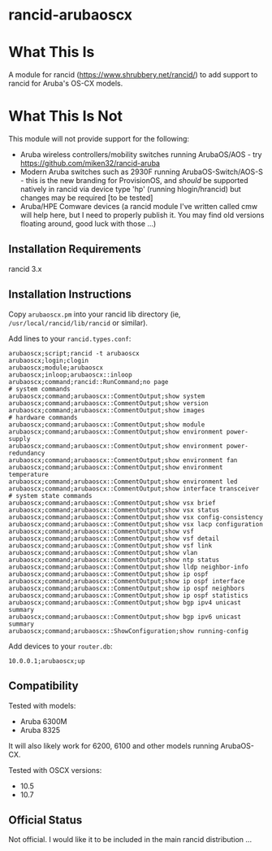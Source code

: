 # rancid-arubaoscx

# What This Is

A module for rancid (https://www.shrubbery.net/rancid/) to add support to rancid for Aruba's OS-CX models.

# What This Is Not

This module will not provide support for the following:

- Aruba wireless controllers/mobility switches running ArubaOS/AOS - try https://github.com/miken32/rancid-aruba
- Modern Aruba switches such as 2930F running ArubaOS-Switch/AOS-S - this is the new branding for ProvisionOS, and *should* be supported natively in rancid via device type 'hp' (running hlogin/hrancid) but changes may be required [to be tested]
- Aruba/HPE Comware devices (a rancid module I've written called cmw will help here, but I need to properly publish it.  You may find old versions floating around, good luck with those ...)


## Installation Requirements

rancid 3.x

## Installation Instructions

Copy `arubaoscx.pm` into your rancid lib directory (ie, `/usr/local/rancid/lib/rancid` or similar).

Add lines to your `rancid.types.conf`:

```
arubaoscx;script;rancid -t arubaoscx
arubaoscx;login;clogin
arubaoscx;module;arubaoscx
arubaoscx;inloop;arubaoscx::inloop
arubaoscx;command;rancid::RunCommand;no page
# system commands
arubaoscx;command;arubaoscx::CommentOutput;show system
arubaoscx;command;arubaoscx::CommentOutput;show version
arubaoscx;command;arubaoscx::CommentOutput;show images
# hardware commands
arubaoscx;command;arubaoscx::CommentOutput;show module
arubaoscx;command;arubaoscx::CommentOutput;show environment power-supply
arubaoscx;command;arubaoscx::CommentOutput;show environment power-redundancy
arubaoscx;command;arubaoscx::CommentOutput;show environment fan
arubaoscx;command;arubaoscx::CommentOutput;show environment temperature
arubaoscx;command;arubaoscx::CommentOutput;show environment led
arubaoscx;command;arubaoscx::CommentOutput;show interface transceiver
# system state commands
arubaoscx;command;arubaoscx::CommentOutput;show vsx brief
arubaoscx;command;arubaoscx::CommentOutput;show vsx status
arubaoscx;command;arubaoscx::CommentOutput;show vsx config-consistency
arubaoscx;command;arubaoscx::CommentOutput;show vsx lacp configuration
arubaoscx;command;arubaoscx::CommentOutput;show vsf
arubaoscx;command;arubaoscx::CommentOutput;show vsf detail
arubaoscx;command;arubaoscx::CommentOutput;show vsf link
arubaoscx;command;arubaoscx::CommentOutput;show vlan
arubaoscx;command;arubaoscx::CommentOutput;show ntp status
arubaoscx;command;arubaoscx::CommentOutput;show lldp neighbor-info
arubaoscx;command;arubaoscx::CommentOutput;show ip ospf
arubaoscx;command;arubaoscx::CommentOutput;show ip ospf interface
arubaoscx;command;arubaoscx::CommentOutput;show ip ospf neighbors
arubaoscx;command;arubaoscx::CommentOutput;show ip ospf statistics
arubaoscx;command;arubaoscx::CommentOutput;show bgp ipv4 unicast summary
arubaoscx;command;arubaoscx::CommentOutput;show bgp ipv6 unicast summary
arubaoscx;command;arubaoscx::ShowConfiguration;show running-config
```

Add devices to your `router.db`:

```
10.0.0.1;arubaoscx;up
```


## Compatibility

Tested with models:

- Aruba 6300M
- Aruba 8325

It will also likely work for 6200, 6100 and other models running ArubaOS-CX.

Tested with OSCX versions:

- 10.5
- 10.7

## Official Status

Not official.  I would like it to be included in the main rancid distribution ...
